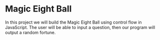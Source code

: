 # Magic Eight Ball

In this project we will build the Magic Eight Ball using control flow in JavaScript.
The user will be able to input a question, then our program will output a random fortune.



